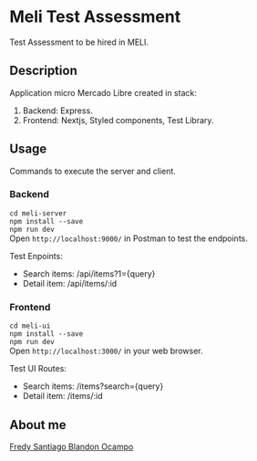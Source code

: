 # Meli Test Assessment
Test Assessment to be hired in MELI.

## Description
Application micro Mercado Libre created in stack:
1. Backend: Express.
2. Frontend: Nextjs, Styled components, Test Library.

## Usage
Commands to execute the server and client.

### Backend
`cd meli-server`\
`npm install --save`\
`npm run dev`\
Open `http://localhost:9000/` in Postman to test the endpoints.

Test Enpoints:
* Search items: /api/items?1={query}
* Detail item: /api/items/:id

### Frontend
`cd meli-ui`\
`npm install --save`\
`npm run dev`\
Open `http://localhost:3000/` in your web browser.

Test UI Routes:
* Search items: /items?search={query}
* Detail item: /items/:id

## About me
[Fredy Santiago Blandon Ocampo](https://fsblandon.super.site/) 